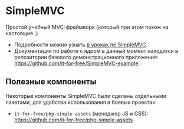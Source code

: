 # SimpleMVC 

Простой учебный MVC-фреймворк (который при этом похож на настоящие ;)

* Подробности можно узнать  [в уроках по SimpleMVC](http://fkn.ktu10.com/?q=node/9429).
* Документация по работе с ядром в данный момент находится 
    в репозитории базового демонстрационного приложения: https://github.com/it-for-free/SimpleMVC-example . 

## Полезные компоненты

Некоторые компоненты SimpleMVC были сделаны отдельными пакетами, для удобства использования в боевых проектах:

* `it-for-free/php-simple-assets` (менеджер JS и CSS): https://github.com/it-for-free/php-simple-assets

